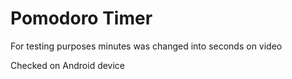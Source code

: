 # Pomodoro Timer

For testing purposes minutes was changed into seconds on video

Checked on Android device
